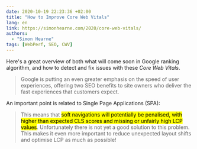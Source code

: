 ```yaml
---
date: 2020-10-19 22:23:36 +02:00
title: "How to Improve Core Web Vitals"
lang: en
link: https://simonhearne.com/2020/core-web-vitals/
authors:
  - "Simon Hearne"
tags: [WebPerf, SEO, CWV]
---
```


Here's a great overview of both what will come soon in Google ranking algorithm, and how to detect and fix issues with these *Core Web Vitals*.

> Google is putting an even greater emphasis on the speed of user experiences, offering two SEO benefits to site owners who deliver the fast experiences that customers expect.

An important point is related to Single Page Applications (SPA):

> This means that <mark>soft navigations will potentially be penalised, with higher than expected CLS scores and missing or unfairly high LCP values</mark>. Unfortunately there is not yet a good solution to this problem. This makes it even more important to reduce unexpected layout shifts and optimise LCP as much as possible!
